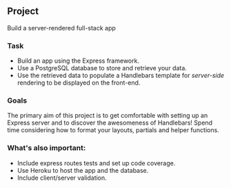 ## Project

Build a server-rendered full-stack app

### Task

- Build an app using the Express framework.
- Use a PostgreSQL database to store and retrieve your data.
- Use the retrieved data to populate a Handlebars template for _server-side_ rendering to be displayed on the front-end.

### Goals

The primary aim of this project is to get comfortable with setting up an Express server and to discover the awesomeness of Handlebars! Spend time considering how to format your layouts, partials and helper functions.


### What's also important:

- Include express routes tests and set up code coverage.
- Use Heroku to host the app and the database.
- Include client/server validation.
